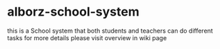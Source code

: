 # alborz-school-system
this is a School system that both students and teachers can do different tasks
for more details please visit overview in wiki page
